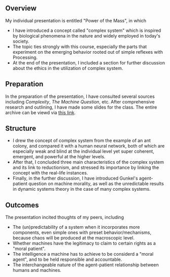 ## Overview

My individual presentation is entitled "Power of the Mass", in which

- I have introduced a concept called "complex system" which is inspired by biological phenomena in the nature and widely employed in today's society.
- The topic ties strongly with this course, especially the parts that experiment on the emerging behavior rooted out of simple reflexes with Processing.
- At the end of the presentation, I included a section for further discussion about the ethics in the utilization of complex system.

## Preparation

In the preparation of the presentation, I have consulted several sources including *Complexity*, *The Machine Question*, etc. After comprehensive research and outlining, I have made some slides for the class. The entire archive can be viewd via [this link](/Feb%209%20-%20Presentation).

## Structure

- I drew the concept of complex system from the example of an ant colony, and compared it with a human neural network, both of which are especially weak and blind at the individual level yet super coherent, emergent, and powerful at the higher levels.
- After that, I concluded three main characteristics of the complex system and its link to reductionism, and stressed its importance by linking the concept with the real-life instances.
- Finally, in the further discussion, I have introduced Gunkel's agent-patient question on machine morality, as well as the unredictable results in dynamic systems theory in the case of many complex systems.

## Outcomes

The presentation incited thoughts of my peers, including

 - The (un)predictability of a system when it incorporates more components, even simple ones with preset behavior/mechanisms, because chaos will be produced at the macroscopic level.
 - Whether machines have the legitimacy to claim to certain rights as a "moral patient".
 - The intelligence a machine has to achieve to be considerd a "moral agent", and to be held responsible and accountable.
 - The interchangeable nature of the agent-patient relationship between humans and machines.
